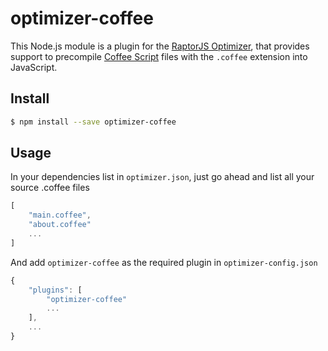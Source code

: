 optimizer-coffee
==============

This Node.js module is a plugin for the [RaptorJS Optimizer](https://github.com/raptorjs/optimizer), that provides support to precompile [Coffee Script](https://github.com/jashkenas/coffeescript) files with the `.coffee` extension into JavaScript.

## Install

```sh
$ npm install --save optimizer-coffee
```


## Usage

In your dependencies list in `optimizer.json`, just go ahead and list all your source .coffee files
```js
[
    "main.coffee",
    "about.coffee"
    ...
]
```
And add `optimizer-coffee` as the required plugin in `optimizer-config.json`

```js
{
	"plugins": [
	    "optimizer-coffee"
	    ...
	],
	...
}
```
